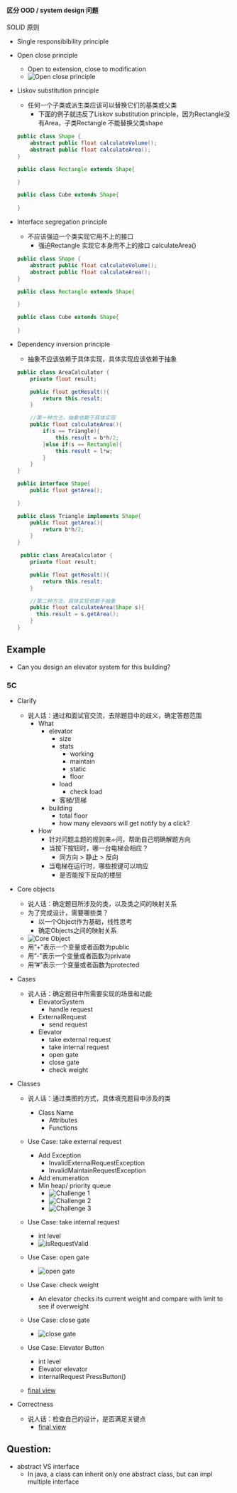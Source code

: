 #### 区分 OOD / system design 问题

SOLID 原则
- Single responsibibility principle
- Open close principle
    - Open to extension, close to modification
    - ![Open close principle](./assets/oc7.png)
- Liskov substitution principle
    - 任何一个子类或派生类应该可以替换它们的基类或父类
        - 下面的例子就违反了Liskov substitution principle，因为Rectangle没有Area，子类Rectangle 不能替换父类shape
    ``` java
    public class Shape {
        abstract public float calculateVolume();
        abstract public float calculateArea();
    }

    public class Rectangle extends Shape{

    }

    public class Cube extends Shape{
        
    }
    ```
- Interface segregation principle
    - 不应该强迫一个类实现它用不上的接口
        - 强迫Rectangle 实现它本身用不上的接口 calculateArea()
    ``` java
    public class Shape {
        abstract public float calculateVolume();
        abstract public float calculateArea();
    }

    public class Rectangle extends Shape{

    }

    public class Cube extends Shape{
        
    }
    ```

- Dependency inversion principle 
    - 抽象不应该依赖于具体实现，具体实现应该依赖于抽象

    ``` java 
    public class AreaCalculator {
        private float result;

        public float getResult(){
            return this.result;
        }

        //第一种方法，抽象依赖于具体实现
        public float calculateArea(){
            if(s == Triangle){
                this.result = b*h/2;
            }else if(s == Rectangle){
                this.result = l*w;
            }
        }
    }
    ```
    ``` java 
    public interface Shape{
        public float getArea();

    }

    public class Triangle implements Shape{
        public float getArea(){
            return b*h/2;
        }
    }

     public class AreaCalculator {
        private float result;

        public float getResult(){
            return this.result;
        }

        //第二种方法，具体实现依赖于抽象
        public float calculateArea(Shape s){
          this.result = s.getArea();
        }
    }
    ```
## Example
- Can you design an elevator system for this building?

### 5C
- Clarify
    - 说人话：通过和面试官交流，去除题目中的歧义，确定答题范围
        - What
            - elevator
                - size
                - stats
                    - working
                    - maintain
                    - static
                    - floor
                - load
                    - check load
                - 客梯/货梯
            - building
                - total floor
                - how many elevaors will get notify by a click?
        - How
            - 针对问题主题的规则来ᨀ问，帮助自己明确解题方向
            - 当按下按钮时，哪一台电梯会相应？
                -  同方向 > 静止 > 反向
            - 当电梯在运行时，哪些按键可以响应
                - 是否能按下反向的楼层

- Core objects
    - 说人话：确定题目所涉及的类，以及类之间的映射关系
    - 为了完成设计，需要哪些类？
        - 以一个Object作为基础，线性思考
        - 确定Objects之间的映射关系
    - ![Core Object](./assets/co1.png)
    - 用”+”表示一个变量或者函数为public
    - 用”-”表示一个变量或者函数为private
    - 用”#”表示一个变量或者函数为protected

- Cases
    - 说人话：确定题目中所需要实现的场景和功能
        - ElevatorSystem
            - handle request
        - ExternalRequest
            - send request
        - Elevator
            - take external request
            - take internal request
            - open gate
            - close gate
            - check weight 

- Classes
    - 说人话：通过类图的方式，具体填充题目中涉及的类
        - Class Name
            - Attributes
            - Functions
    - Use Case: take external request
        - Add Exception
            - InvalidExternalRequestException
            - InvalidMaintainRequestException
        - Add enumeration
        - Min heap/ priority queue
            - ![Challenge 1](./assets/co2.png)
            - ![Challenge 2](./assets/co3.png)
            - ![Challenge 3](./assets/co4.png)
    - Use Case: take internal request
        - int level
        - ![isRequestValid](./assets/co5.png)
    - Use Case: open gate
        - ![open gate](./assets/co6.png)
    - Use Case: check weight
        - An elevator checks its current weight and compare with limit to see if overweight
    - Use Case: close gate
        - ![close gate](./assets/oc8.png)
    - Use Case: Elevator Button
        - int level
        - Elevator elevator
        - internalRequest PressButton()

    - [final view](./assets/oc9.png)

- Correctness
    - 说人话：检查自己的设计，是否满足关键点
        - [final view](./assets/oc9.png)



## Question:
- abstract VS interface
    - In java, a class can inherit only one abstract class, but can impl multiple interface 